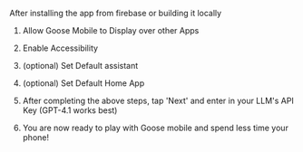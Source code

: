 After installing the app from firebase or building it locally

1. Allow Goose Mobile to Display over other Apps

2. Enable Accessibility

3. (optional) Set Default assistant

4. (optional) Set Default Home App

5. After completing the above steps, tap 'Next' and enter in your LLM's API Key (GPT-4.1 works best)

6. You are now ready to play with Goose mobile and spend less time your phone!